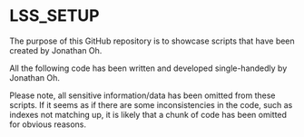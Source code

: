 # LSS_SETUP


The purpose of this GitHub repository is to showcase scripts that have been created by Jonathan Oh.

All the following code has been written and developed single-handedly by Jonathan Oh.


Please note, all sensitive information/data has been omitted from these scripts. If it seems as if there are some inconsistencies in the code, such as indexes not matching up, it is likely that a chunk of code has been omitted for obvious reasons.

